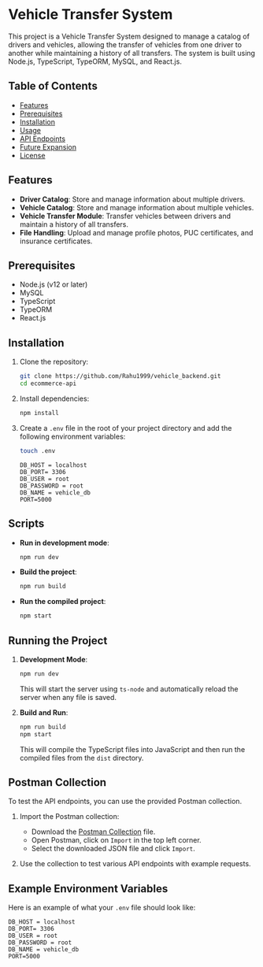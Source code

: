 # Vehicle Transfer System

This project is a Vehicle Transfer System designed to manage a catalog of drivers and vehicles, allowing the transfer of vehicles from one driver to another while maintaining a history of all transfers. The system is built using Node.js, TypeScript, TypeORM, MySQL, and React.js.

## Table of Contents

- [Features](#features)
- [Prerequisites](#prerequisites)
- [Installation](#installation)
- [Usage](#usage)
- [API Endpoints](#api-endpoints)
- [Future Expansion](#future-expansion)
- [License](#license)

## Features

- **Driver Catalog**: Store and manage information about multiple drivers.
- **Vehicle Catalog**: Store and manage information about multiple vehicles.
- **Vehicle Transfer Module**: Transfer vehicles between drivers and maintain a history of all transfers.
- **File Handling**: Upload and manage profile photos, PUC certificates, and insurance certificates.


## Prerequisites

- Node.js (v12 or later)
- MySQL
- TypeScript
- TypeORM
- React.js

## Installation

1. Clone the repository:

    ```sh
    git clone https://github.com/Rahu1999/vehicle_backend.git
    cd ecommerce-api
    ```

2. Install dependencies:

    ```sh
    npm install
    ```

3. Create a `.env` file in the root of your project directory and add the following environment variables:

    ```sh
    touch .env
    ```

    ```env
    DB_HOST = localhost
    DB_PORT= 3306
    DB_USER = root
    DB_PASSWORD = root
    DB_NAME = vehicle_db
    PORT=5000

    ```

## Scripts

- **Run in development mode**:

    ```sh
    npm run dev
    ```

- **Build the project**:

    ```sh
    npm run build
    ```

- **Run the compiled project**:

    ```sh
    npm start
    ```

## Running the Project

1. **Development Mode**:

    ```sh
    npm run dev
    ```

    This will start the server using `ts-node` and automatically reload the server when any file is saved.

2. **Build and Run**:

    ```sh
    npm run build
    npm start
    ```

    This will compile the TypeScript files into JavaScript and then run the compiled files from the `dist` directory.

## Postman Collection

To test the API endpoints, you can use the provided Postman collection.

1. Import the Postman collection:

    - Download the [Postman Collection](./postman_collection.json) file.
    - Open Postman, click on `Import` in the top left corner.
    - Select the downloaded JSON file and click `Import`.

2. Use the collection to test various API endpoints with example requests.

## Example Environment Variables

Here is an example of what your `.env` file should look like:

```env
DB_HOST = localhost
DB_PORT= 3306
DB_USER = root
DB_PASSWORD = root
DB_NAME = vehicle_db
PORT=5000

